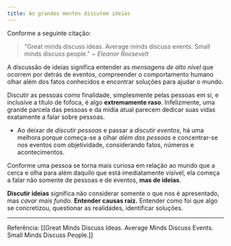 ```yaml
---
title: As grandes mentes discutem ideias
---
```


Conforme a seguinte citação:

> "Great minds discuss ideas. 
> Average minds discuss events. 
> Small minds discuss people."
> ~ *Eleanor Roosevelt*

A discussão de ideias significa entender as *mensagens de alto nível* que ocorrem por detrás de eventos, compreender o comportamento humano olhar além dos fatos conhecidos e encontrar soluções para ajudar o mundo. 

Discutir as pessoas como finalidade, simplesmente pelas pessoas em si, e inclusive a título de fofoca, é algo **extremamente raso**. Infelizmente, uma grande parcela das pessoas e da mídia atual parecem dedicar suas vidas exatamente a falar sobre pessoas.
- Ao deixar de *discutir pessoas* e passar a *discutir eventos*, há uma melhora porque começa-se a olhar *além das pessoas* e concentrar-se nos eventos com objetividade, considerando fatos, números e acontecimentos.

Conforme uma pessoa se torna mais curiosa em relação ao mundo que a cerca e olha para além daquilo que está imediatamente visível, ela começa a falar não somente de pessoas e de eventos, **mas de ideias**.

**Discutir ideias** significa não considerar somente o que nos é apresentado, mas *cavar mais fundo*. **Entender causas raiz.** Entender como foi que algo se concretizou, questionar as realidades, identificar soluções.

---
Referência: [[Great Minds Discuss Ideas. Average Minds Discuss Events. Small Minds Discuss People.]]






